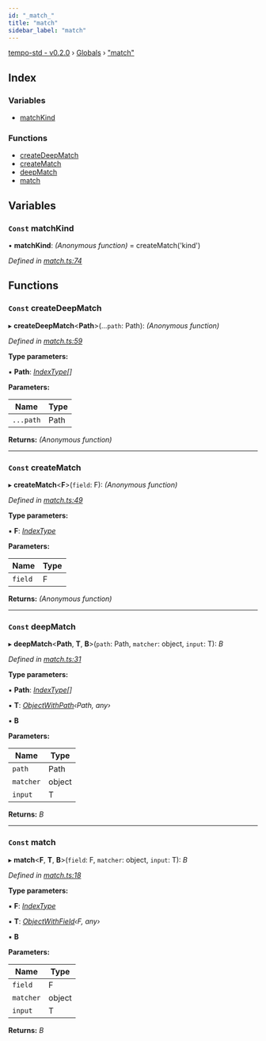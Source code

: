 ```yaml
---
id: "_match_"
title: "match"
sidebar_label: "match"
---
```


[tempo-std - v0.2.0](../index.md) › [Globals](../globals.md) › ["match"](_match_.md)

## Index

### Variables

* [matchKind](_match_.md#const-matchkind)

### Functions

* [createDeepMatch](_match_.md#const-createdeepmatch)
* [createMatch](_match_.md#const-creatematch)
* [deepMatch](_match_.md#const-deepmatch)
* [match](_match_.md#const-match)

## Variables

### `Const` matchKind

• **matchKind**: *(Anonymous function)* = createMatch('kind')

*Defined in [match.ts:74](https://github.com/fponticelli/tempo/blob/4a30d82/std/src/match.ts#L74)*

## Functions

### `Const` createDeepMatch

▸ **createDeepMatch**<**Path**>(...`path`: Path): *(Anonymous function)*

*Defined in [match.ts:59](https://github.com/fponticelli/tempo/blob/4a30d82/std/src/match.ts#L59)*

**Type parameters:**

▪ **Path**: *[IndexType](_types_index_type_.md#indextype)[]*

**Parameters:**

Name | Type |
------ | ------ |
`...path` | Path |

**Returns:** *(Anonymous function)*

___

### `Const` createMatch

▸ **createMatch**<**F**>(`field`: F): *(Anonymous function)*

*Defined in [match.ts:49](https://github.com/fponticelli/tempo/blob/4a30d82/std/src/match.ts#L49)*

**Type parameters:**

▪ **F**: *[IndexType](_types_index_type_.md#indextype)*

**Parameters:**

Name | Type |
------ | ------ |
`field` | F |

**Returns:** *(Anonymous function)*

___

### `Const` deepMatch

▸ **deepMatch**<**Path**, **T**, **B**>(`path`: Path, `matcher`: object, `input`: T): *B*

*Defined in [match.ts:31](https://github.com/fponticelli/tempo/blob/4a30d82/std/src/match.ts#L31)*

**Type parameters:**

▪ **Path**: *[IndexType](_types_index_type_.md#indextype)[]*

▪ **T**: *[ObjectWithPath](_types_objects_.md#objectwithpath)‹Path, any›*

▪ **B**

**Parameters:**

Name | Type |
------ | ------ |
`path` | Path |
`matcher` | object |
`input` | T |

**Returns:** *B*

___

### `Const` match

▸ **match**<**F**, **T**, **B**>(`field`: F, `matcher`: object, `input`: T): *B*

*Defined in [match.ts:18](https://github.com/fponticelli/tempo/blob/4a30d82/std/src/match.ts#L18)*

**Type parameters:**

▪ **F**: *[IndexType](_types_index_type_.md#indextype)*

▪ **T**: *[ObjectWithField](_types_objects_.md#objectwithfield)‹F, any›*

▪ **B**

**Parameters:**

Name | Type |
------ | ------ |
`field` | F |
`matcher` | object |
`input` | T |

**Returns:** *B*
